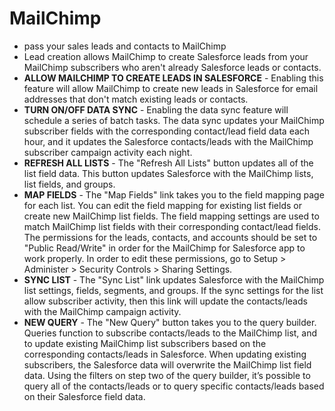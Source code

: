 # MailChimp
* pass your sales leads and contacts to MailChimp
* Lead creation allows MailChimp to create Salesforce leads from your MailChimp subscribers who aren't already Salesforce leads or contacts.
* <b>ALLOW MAILCHIMP TO CREATE LEADS IN SALESFORCE</b> - Enabling this feature will allow MailChimp to create new leads in Salesforce for email addresses that don't match existing leads or contacts.
* <b>TURN ON/OFF DATA SYNC</b> - Enabling the data sync feature will schedule a series of batch tasks. The data sync updates your MailChimp subscriber fields with the corresponding contact/lead field data each hour, and it updates the Salesforce contacts/leads with the MailChimp subscriber campaign activity each night.
* <b>REFRESH ALL LISTS</b> - The "Refresh All Lists" button updates all of the list field data. This button updates Salesforce with the MailChimp lists, list fields, and groups.
* <b>MAP FIELDS</b> - The "Map Fields" link takes you to the field mapping page for each list. You can edit the field mapping for existing list fields or create new MailChimp list fields. The field mapping settings are used to match MailChimp list fields with their corresponding contact/lead fields.  The permissions for the leads, contacts, and accounts should be set to "Public Read/Write" in order for the MailChimp for Salesforce app to work properly. In order to edit these permissions, go to Setup > Administer > Security Controls > Sharing Settings.
* <b>SYNC LIST</b> - The "Sync List" link updates Salesforce with the MailChimp list settings, fields, segments, and groups. If the sync settings for the list allow subscriber activity, then this link will update the contacts/leads with the MailChimp campaign activity.
* <b>NEW QUERY</b> - The "New Query" button takes you to the query builder. Queries function to subscribe contacts/leads to the MailChimp list, and to update existing MailChimp list subscribers based on the corresponding contacts/leads in Salesforce. When updating existing subscribers, the Salesforce data will overwrite the MailChimp list field data. Using the filters on step two of the query builder, it’s possible to query all of the contacts/leads or to query specific contacts/leads based on their Salesforce field data.
